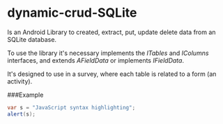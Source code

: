 dynamic-crud-SQLite
===================

Is an Android Library to created, extract, put, update delete data from an SQLite database.

To use the library it's necessary implements the *ITables* and  *IColumns* interfaces, and extends *AFieldData* or implements *IFieldData*. 

It's designed to use in a survey, where each table is related to a form (an activity).


###Example



```java
var s = "JavaScript syntax highlighting";
alert(s);
```
